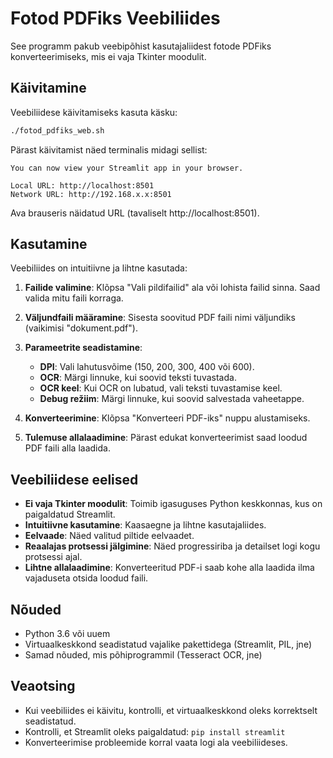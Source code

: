 # Fotod PDFiks Veebiliides

See programm pakub veebipõhist kasutajaliidest fotode PDFiks konverteerimiseks, mis ei vaja Tkinter moodulit.

## Käivitamine

Veebiliidese käivitamiseks kasuta käsku:

```bash
./fotod_pdfiks_web.sh
```

Pärast käivitamist näed terminalis midagi sellist:

```
You can now view your Streamlit app in your browser.

Local URL: http://localhost:8501
Network URL: http://192.168.x.x:8501
```

Ava brauseris näidatud URL (tavaliselt http://localhost:8501).

## Kasutamine

Veebiliides on intuitiivne ja lihtne kasutada:

1. **Failide valimine**: Klõpsa "Vali pildifailid" ala või lohista failid sinna. Saad valida mitu faili korraga.

2. **Väljundfaili määramine**: Sisesta soovitud PDF faili nimi väljundiks (vaikimisi "dokument.pdf").

3. **Parameetrite seadistamine**:
   - **DPI**: Vali lahutusvõime (150, 200, 300, 400 või 600).
   - **OCR**: Märgi linnuke, kui soovid teksti tuvastada.
   - **OCR keel**: Kui OCR on lubatud, vali teksti tuvastamise keel.
   - **Debug režiim**: Märgi linnuke, kui soovid salvestada vaheetappe.

4. **Konverteerimine**: Klõpsa "Konverteeri PDF-iks" nuppu alustamiseks.

5. **Tulemuse allalaadimine**: Pärast edukat konverteerimist saad loodud PDF faili alla laadida.

## Veebiliidese eelised

- **Ei vaja Tkinter moodulit**: Toimib igasuguses Python keskkonnas, kus on paigaldatud Streamlit.
- **Intuitiivne kasutamine**: Kaasaegne ja lihtne kasutajaliides.
- **Eelvaade**: Näed valitud piltide eelvaadet.
- **Reaalajas protsessi jälgimine**: Näed progressiriba ja detailset logi kogu protsessi ajal.
- **Lihtne allalaadimine**: Konverteeritud PDF-i saab kohe alla laadida ilma vajaduseta otsida loodud faili.

## Nõuded

- Python 3.6 või uuem
- Virtuaalkeskkond seadistatud vajalike pakettidega (Streamlit, PIL, jne)
- Samad nõuded, mis põhiprogrammil (Tesseract OCR, jne)

## Veaotsing

- Kui veebiliides ei käivitu, kontrolli, et virtuaalkeskkond oleks korrektselt seadistatud.
- Kontrolli, et Streamlit oleks paigaldatud: `pip install streamlit`
- Konverteerimise probleemide korral vaata logi ala veebiliideses. 